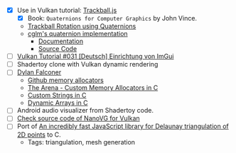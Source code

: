 - [x] Use in Vulkan tutorial: [Trackball.js](https://github.com/rawify/Trackball.js)
  - [x] Book: `Quaternions for Computer Graphics` by John Vince.
  - [Trackball Rotation using Quaternions](https://www.xarg.org/2021/07/trackball-rotation-using-quaternions/)
  - [cglm's quaternion implementation](https://github.com/recp/cglm)
    - [Documentation](https://cglm.readthedocs.io/en/latest/quat.html)
    - [Source Code](https://github.com/recp/cglm/blob/master/src/quat.c)
- [ ] [Vulkan Tutorial #031 [Deutsch] Einrichtung von ImGui](https://www.youtube.com/watch?v=PmVAwbboAfI&list=PLStQc0GqppuXgs6do23v_HKRrR32gJMm3&index=32&pp=iAQB)
- [ ] Shadertoy clone with Vulkan dynamic rendering
- [ ] [Dylan Falconer](https://substack.com/@falconerd)
  - [Github memory allocators](https://github.com/Falconerd/memory_allocators)
  - [The Arena - Custom Memory Allocators in C](https://bytesbeneath.com/p/the-arena-custom-memory-allocators?utm_source=profile&utm_medium=reader2)
  - [Custom Strings in C](https://bytesbeneath.com/p/custom-strings-in-c?utm_source=profile&utm_medium=reader2)
  - [Dynamic Arrays in C](https://bytesbeneath.com/p/dynamic-arrays-in-c?utm_source=profile&utm_medium=reader2)
- [ ] Android audio visualizer from Shadertoy code.
- [ ] [Check source code of NanoVG for Vulkan](https://github.com/danilw/nanovg_vulkan)
- [ ] Port of [An incredibly fast JavaScript library for Delaunay triangulation of 2D points](https://github.com/mapbox/delaunator) to C.
  - Tags: triangulation, mesh generation
